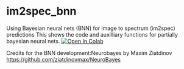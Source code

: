 # im2spec_bnn
Using Bayesian neural nets (BNN) for image to spectrum (im2spec) predictions
This shows the code and auxilliary functions for partially bayesian neural nets.
[![Open In Colab](https://colab.research.google.com/assets/colab-badge.svg)](https://colab.research.google.com/github/gnganesh99/im2spec_bnn/blob/main/pbnn_im2spec.ipynb)



Credits for the BNN development:Neurobayes by Maxim Ziatdinov
https://github.com/ziatdinovmax/NeuroBayes

